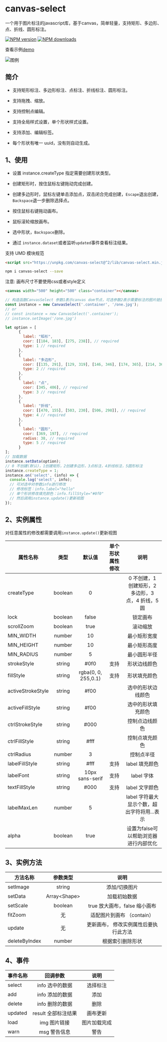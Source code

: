 # canvas-select

一个用于图片标注的javascript库，基于canvas，简单轻量，支持矩形、多边形、点、折线、圆形标注。

[![NPM version](https://img.shields.io/npm/v/canvas-select.svg?style=flat)](https://npmjs.org/package/canvas-select)
[![NPM downloads](http://img.shields.io/npm/dm/canvas-select.svg?style=flat)](https://npmjs.org/package/canvas-select)

查看示例[demo](https://codepen.io/heylight/pen/VwbQLje)

![图例](https://cdn.jsdelivr.net/npm/@heylight/cdn@%5E1/img/demo.png)

## 简介

- 支持矩形标注、多边形标注、点标注、折线标注、圆形标注。

- 支持拖拽、缩放。

- 支持控制点编辑。

- 支持全局样式设置，单个形状样式设置。

- 支持添加、编辑标签。

- 每个形状有唯一 uuid，没有则自动生成。

## 1、使用

- 设置 instance.createType 指定需要创建形状类型。

- 创建矩形时，按住鼠标左键拖动完成创建。

- 创建多边形时，鼠标左键单击添加点，双击闭合完成创建，`Escape`退出创建，`Backspace`退一步删除选择点。

- 按住鼠标右键拖动画布。

- 鼠标滚轮缩放画布。

- 选中形状，`Backspace`删除。

- 通过 `instance.dataset`或者监听`updated`事件查看标注结果。

支持 UMD 模块规范

```html
<script src="https://unpkg.com/canvas-select@^2/lib/canvas-select.min.js"></script>
```

```bash
npm i canvas-select --save
```

注意: 画布尺寸不要使用css或者style定义

```html
<canvas width="500" height="500" class="container"></canvas>
```

```js
// 构造函数CanvasSelect 参数1表示canvas dom节点，可选参数2表示需要标注的图片链接
const instance = new CanvasSelect('.container', '/one.jpg');
// or
// const instance = new CanvasSelect('.container');
// instance.setImage('/one.jpg')

let option = [
      {
        label: "矩形",
        coor: [[184, 183], [275, 238]], // required
        type: 1 // required
      },
      {
        label: "多边形",
        coor: [[135, 291], [129, 319], [146, 346], [174, 365], [214, 362], [196, 337], [161, 288]], // required
        type: 2 // required
      },
      {
        label: "点",
        coor: [345, 406], // required
        type: 3 // required
      },
      {
        label: "折线",
        coor: [[470, 155], [503, 230], [506, 298]], // required
        type: 4 // required
      },
      {
        label: "圆形",
        coor: [369, 197], // required
        radius: 38, // required
        type: 5 // required
      }
];
// 加载数据
instance.setData(option);
// 0 不创建(默认)，1创建矩形，2创建多边形，3点标注，4折线标注，5圆形标注
instance.createType = 1;
instance.on('select', (info) => {
  console.log('select', info);
  // 可对选中对参数info进行修改
  // 修改标签：info.label="hello"
  // 单个形状修改填充颜色：info.fillStyle="#0f0"
  // 然后调用instance.update()更新视图
});
```

## 2、实例属性

对任意属性的修改都需要调用`instance.update()`更新视图

| 属性名称          |  类型   |       默认值        | 单个形状属性修改 |                     说明                     |
| ----------------- | :-----: | :-----------------: | :--------------: | :------------------------------------------: |
| createType        | boolean |          0          |                  | 0 不创建，1 创建矩形，2 多边形，3 点，4 折线，5圆 |
| lock              | boolean |        false        |                  |                 锁定画布                 |
| scrollZoom        | boolean |        true         |                  |                 滚动缩放                 |
| MIN_WIDTH         | number  |         10          |                  |                 最小矩形宽度                 |
| MIN_HEIGHT        | number  |         10          |                  |                 最小矩形高度                 |
| MIN_RADIUS        | number  |         5           |                  |                 最小圆形半径               |
| strokeStyle       | string  |       #0f0          |       支持       |                 形状边线颜色                 |
| fillStyle         | string  | rgba(0, 0, 255,0.1) |       支持       |                 形状填充颜色                 |
| activeStrokeStyle | string  |        #f00         |                  |              选中的形状边线颜色              |
| activeFillStyle   | string  |        #f00         |                  |              选中的形状填充颜色              |
| ctrlStrokeStyle   | string  |        #000         |                  |                控制点边线颜色                |
| ctrlFillStyle     | string  |        #fff         |                  |                控制点填充颜色                |
| ctrlRadius        | number  |          3          |                  |                  控制点半径                  |
| labelFillStyle    | string  |        #fff         |       支持       |                label 填充颜色                |
| labelFont         | string  |   10px sans-serif   |       支持       |                label  字体               |
| textFillStyle     | string  |        #000         |       支持       |                label 文字颜色                |
| labelMaxLen       | number  |          5          |                  | label 字符最大显示个数，超出字符将用...表示  |
| alpha             | boolean  |        true          |                |     设置为false可以帮助浏览器进行内部优化    |

## 3、实例方法

| 方法名称      | 参数类型 |                 说明                  |
| ------------- | :------: | :-----------------------------------: |
| setImage      |  string  |             添加/切换图片             |
| setData       |  Array\<Shape\> |    加载初始数据              |
| setScale      | boolean  |     true 放大画布，false 缩小画布     |
| fitZoom       |    无    |      适配图片到画布 （contain）       |
| update        |    无    | 更新画布， 修改实例属性后要执行此方法 |
| deleteByIndex |  number  |           根据索引删除形状            |

## 4、事件

| 事件名称 | 回调参数 |        说明        |
| -------- | :------: | :----------------: |
| select   |   info 选中的数据  |   选择标注     |
| add      |   info  添加的数据   |  添加     |
| delete   |   info 删除的数据   | 删除      |
| updated  |  result 全部标注结果  |   画布更新     |
| load     |  img 图片链接 |    图片加载完成    |
| warn    |  msg  警告信息 |      警告      |
